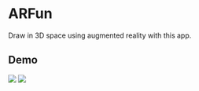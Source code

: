 # ARFun
Draw in 3D space using augmented reality with this app.

## Demo
![](demo1.gif)       ![](demo2.gif)
